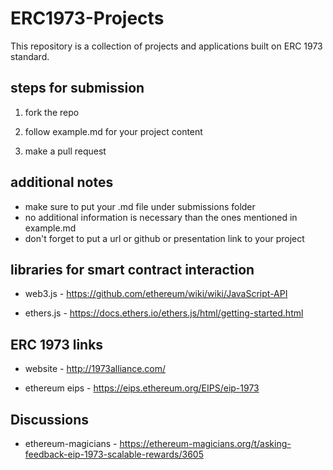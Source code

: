 # ERC1973-Projects

This repository is a collection of projects and applications built on ERC 1973 standard. 

## steps for submission 

1. fork the repo

2. follow example.md for your project content 

3. make a pull request 

## additional notes 

* make sure to put your .md file under submissions folder 
* no additional information is necessary than the ones mentioned in example.md
* don't forget to put a url or github or presentation link to your project 

## libraries for smart contract interaction 

* web3.js - https://github.com/ethereum/wiki/wiki/JavaScript-API

* ethers.js - https://docs.ethers.io/ethers.js/html/getting-started.html

## ERC 1973 links

* website -  http://1973alliance.com/

* ethereum eips - https://eips.ethereum.org/EIPS/eip-1973

## Discussions 

* ethereum-magicians - https://ethereum-magicians.org/t/asking-feedback-eip-1973-scalable-rewards/3605